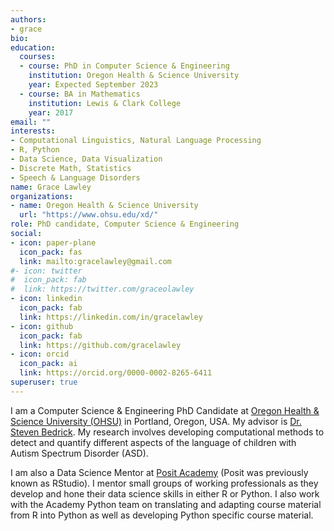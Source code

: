 ```yaml
---
authors:
- grace
bio:
education:
  courses:
  - course: PhD in Computer Science & Engineering
    institution: Oregon Health & Science University
    year: Expected September 2023
  - course: BA in Mathematics
    institution: Lewis & Clark College
    year: 2017
email: ""
interests:
- Computational Linguistics, Natural Language Processing
- R, Python
- Data Science, Data Visualization
- Discrete Math, Statistics
- Speech & Language Disorders
name: Grace Lawley
organizations:
- name: Oregon Health & Science University
  url: "https://www.ohsu.edu/xd/"
role: PhD candidate, Computer Science & Engineering 
social:
- icon: paper-plane
  icon_pack: fas
  link: mailto:gracelawley@gmail.com
#- icon: twitter
#  icon_pack: fab
#  link: https://twitter.com/graceolawley
- icon: linkedin
  icon_pack: fab
  link: https://linkedin.com/in/gracelawley
- icon: github
  icon_pack: fab
  link: https://github.com/gracelawley
- icon: orcid
  icon_pack: ai
  link: https://orcid.org/0000-0002-8265-6411
superuser: true
---
```


I am a Computer Science & Engineering PhD Candidate at [Oregon Health & Science University (OHSU)](https://www.ohsu.edu/xd/) in Portland, Oregon, USA. My advisor is [Dr. Steven Bedrick](https://www.bedrick.org/). My research involves developing computational methods to detect and quantify different aspects of the language of children with Autism Spectrum Disorder (ASD). 

I am also a Data Science Mentor at [Posit Academy](https://posit.co/products/enterprise/academy/) (Posit was previously known as RStudio). I mentor small groups of working professionals as they develop and hone their data science skills in either R or Python. I also work with the Academy Python team on translating and adapting course material from R into Python as well as developing Python specific course material.

<!---My interests include computational linguistics, speech & language disorders, statistics, and houseplants.-->


